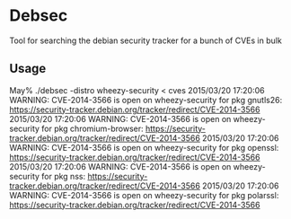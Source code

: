 # Debsec

Tool for searching the debian security tracker for a bunch of CVEs in bulk

## Usage

May% ./debsec -distro wheezy-security < cves
2015/03/20 17:20:06 WARNING: CVE-2014-3566 is open on wheezy-security for pkg gnutls26: https://security-tracker.debian.org/tracker/redirect/CVE-2014-3566
2015/03/20 17:20:06 WARNING: CVE-2014-3566 is open on wheezy-security for pkg chromium-browser: https://security-tracker.debian.org/tracker/redirect/CVE-2014-3566
2015/03/20 17:20:06 WARNING: CVE-2014-3566 is open on wheezy-security for pkg openssl: https://security-tracker.debian.org/tracker/redirect/CVE-2014-3566
2015/03/20 17:20:06 WARNING: CVE-2014-3566 is open on wheezy-security for pkg nss: https://security-tracker.debian.org/tracker/redirect/CVE-2014-3566
2015/03/20 17:20:06 WARNING: CVE-2014-3566 is open on wheezy-security for pkg polarssl: https://security-tracker.debian.org/tracker/redirect/CVE-2014-3566